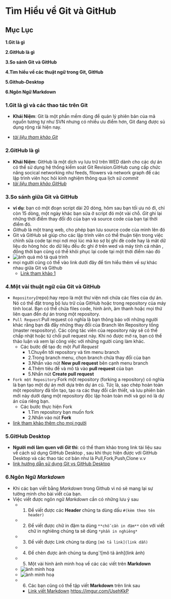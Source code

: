 # Tìm Hiểu về Git và GitHub
## Mục Lục
**1.Git là gì**

**2.GitHub là gì**

**3.So sánh Git và GitHub**

**4.Tìm hiểu về các thuật ngữ trong Git, GitHub**

**5.Github-Desktop**

**6.Ngôn Ngữ Markdown**


### 1.Git là gì và các thao tác trên Git
- **Khái Niệm**: Git là một phần mềm dùng để quản lý phiên bản của mã nguồn tương tự như SVN nhưng có nhiều ưu điểm hơn, Git đang được sủ dụng rộng rãi hiện nay. 

-  *[tài liệu tham khảo Git](https://csc.edu.vn/lap-trinh-va-csdl/tin-tuc/kien-thuc-lap-trinh/Git-la-gi--Nhung-khai-niem-co-ban-khi-lam-viec-tren-Git-4133)*

### 2.GitHub là gì 
- **Khái Niệm**: GitHub là một dịch vụ lưu trữ trên WED dành cho các dự án có thể sử dụng hệ thống kiểm soát Git Revision.GitHub cung cấp chức năng socical networking như feeds, fllowers và network graph để các lập trình viên học hỏi kinh nghiệm thông qua lịch sử *commit*
- *[tài liệu tham khảo GitHub](https://www.hostinger.vn/huong-dan/github-la-gi/)*

### 3.So sánh giữa Git và GitHub
-  **ví dụ**: bạn có một đoạn script dài 20 dòng, hôm sau bạn tối ưu nó đi, chỉ còn 15 dòng, một ngày khác bạn sửa ở script đó một vài chỗ. *Git* ghi lại những thời điểm thay đổi đó của bạn và source code của bạn tại thời điểm đó.
- *Github* là một trang web, cho phép bạn lưu source code của mình lên đó
- Git và GitHub sẽ giúp cho các lập trình viên có thể thuận tiện trong việc chỉnh sửa code tại mọi nơi mọi lúc mà ko sợ bị ghi đè code hay là mât dữ liệu do hỏng hóc do dữ liệu đều đc ghi ở trên wed và máy tính cá nhân , đồng thời bạn cũng có thể khôi phục lại code tại một thời điểm nào đó
- ![ảnh quá mô tả quá trình](https://imgur.com/UsehKkP)
- mọi người cũng có thể vào link dưới đây để tìm hiểu thêm về sự khác nhau giữa Git và Github
  - [Link tham khảo 1](https://thachpham.com/tools/git-git-va-github-la-gi-tai-sao-nen-dung.html)
### 4.Một vài thuật ngữ của Git và GitHub
- `Repository`(repo):hay repo là một thư viện nơi chứa các files của dự án. Nó có thể đặt trong bộ lưu trữ của GitHub hoặc trong repository của máy tính local. Bạn có thể chứa files code, hình ảnh, âm thanh hoặc mọi thứ liên quan đến dự án trong một repository.
- `Pull Request`:Pull request có nghĩa là bạn thông báo với những người khác rằng bạn đã đẩy những thay đổi của Branch lên Repository tổng (master respository). Các cộng tác viên của repository này sẽ có thể chấp nhật hoặc từ chối pull request này. Khi nó được mở ra, bạn có thể thảo luận và xem lại công việc với những người cùng làm khác.
  - Các bước để tạo đc một *Pull Request*
     - 1.Chuyển tới repository và tìm menu branch
     - 2.Trong branch menu, chọn branch chứa thay đổi của bạn
     - 3.Nhấn vào nút **New pull request** bên cạnh menu branch
     - 4.Thêm tiêu đề và mô tả vào **pull request** của bạn
     - 5.Nhấn nút **Create pull request**
- `Fork một Repository`:Fork một repository (forking a repository) có nghĩa là bạn tạo một dự án mới dựa trên dự án cũ. Tức là, sao chép hoàn toàn một repository đã tồn tạo, tạo ra các thay đổi cần thiết, và lưu phiên bản mới này dưới dạng một repository độc lập hoàn toàn mới và gọi nó là dự án của riêng bạn.
  - Các bước thực hiện Fork
    - 1.Tìm repository bạn muốn fork
    - 2.Nhấn vào nút **Fork**
- [link tham khảo thêm cho mọi người](https://blog.duyet.net/2015/04/git-va-cac-khai-niem-co-ban.html)
### 5.GitHub Desktop
- **Người mới làm quen với *Git* thì**: có thể tham khảo trong link tài liệu sau về cách sử dụng GitHub Desktop , sau khi thực hiện được với GitHub Desktop và các thao tác cơ bản như là Pull,Fork,Push,Clone v.v
- [link hướng dẫn sử dụng Git vs GitHub Desktop](https://o7planning.org/vi/10283/huong-dan-su-dung-github-voi-github-desktop)
### 6.Ngôn Ngữ *Markdown*
- Khi các bạn viết bằng *Markdown* trong Github vì nó sẽ mang lại sự tường minh cho bài viết của bạn.
- Việc viết được ngôn ngữ *Markdown* cần có những lưu ý sau
  - 1. Để viết được các **Header** chúng ta dùng dấu `#(kèm theo tên header)`
  - 2. Để viết được chữ in đậm ta dùng `**chỗ cần in đậm**` còn với viết chữ in nghiêng chúng ta sẽ dùng `*phần in nghiêng*`
  - 3. Để viết được Link chúng ta dùng `[mô tả link](link dẫn)`
  - 4. Để chèn được ảnh chúng ta dung`![mô tả ảnh](link ảnh)
  - 5. Một vài hình ảnh minh hoạ về các các viết trên **Markdown**
  - ![ảnh minh hoạ](/ảnh/3.png)
  - ![ảnh minh hoạ](/ảnh/4.png)
  - 6. Các bạn cũng có thể tập viết **Markdown** trên link sau
    - [Link viết Markdown](https://markdownlivepreview.com/)
https://imgur.com/UsehKkP